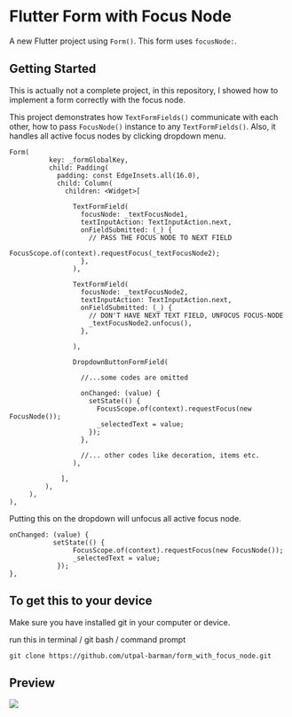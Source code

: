 # Flutter Form with Focus Node

A new Flutter project using `Form()`. This form uses `focusNode:`.

## Getting Started

This is actually not a complete project, in this repository, I showed how to implement a form correctly with the focus node.

This project demonstrates how `TextFormFields()` communicate with each other, how to pass `FocusNode()` instance to any `TextFormFields()`. Also, it handles all active focus nodes by clicking dropdown menu.
```
Form(
          key: _formGlobalKey,
          child: Padding(
            padding: const EdgeInsets.all(16.0),
            child: Column(
              children: <Widget>[
              
                TextFormField(
                  focusNode: _textFocusNode1,
                  textInputAction: TextInputAction.next,
                  onFieldSubmitted: (_) {
                    // PASS THE FOCUS NODE TO NEXT FIELD
                    FocusScope.of(context).requestFocus(_textFocusNode2);
                  },  
                ),

                TextFormField(
                  focusNode: _textFocusNode2,
                  textInputAction: TextInputAction.next,
                  onFieldSubmitted: (_) {
                    // DON'T HAVE NEXT TEXT FIELD, UNFOCUS FOCUS-NODE
                    _textFocusNode2.unfocus(),
                  },
                  
                ),
   
                DropdownButtonFormField(
                  
                  //...some codes are omitted
                  
                  onChanged: (value) {
                    setState(() {
                      FocusScope.of(context).requestFocus(new FocusNode());
                      _selectedText = value;
                    });
                  },
                  
                  //... other codes like decoration, items etc.
                ),
                    
             ],
         ),
     ),
),
```

Putting this on the dropdown will unfocus all active focus node.

```
onChanged: (value) {
           setState(() {
                FocusScope.of(context).requestFocus(new FocusNode());
                _selectedText = value;
            });     
},
```

## To get this to your device

Make sure you have installed git in your computer or device.

run this in terminal / git bash / command prompt

`git clone https://github.com/utpal-barman/form_with_focus_node.git`

## Preview

![](https://github.com/utpal-barman/form_with_focus_node/raw/master/20200108_151055.gif)
